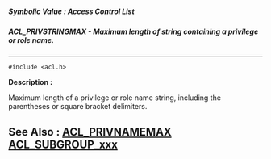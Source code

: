 ##### Symbolic Value : Access Control List
##### ACL_PRIVSTRINGMAX - Maximum length of string containing a privilege or role name.
---
```
#include <acl.h>
```
**Description :**

Maximum length of a privilege or role name string, including the parentheses or 
square bracket delimiters.

**See Also :**
[ACL_PRIVNAMEMAX](/domino-c-api-docs/reference/Symb/ACL_PRIVNAMEMAX)
[ACL_SUBGROUP_xxx](/domino-c-api-docs/reference/Symb/ACL_SUBGROUP_xxx)
---
